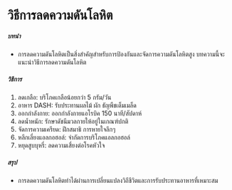 # วิธีการลดความดันโลหิต

##### บทนำ
* การลดความดันโลหิตเป็นสิ่งสำคัญสำหรับการป้องกันและจัดการความดันโลหิตสูง บทความนี้จะแนะนำวิธีการลดความดันโลหิต

##### วิธีการ
1. ลดเกลือ: บริโภคเกลือน้อยกว่า 5 กรัม/วัน
2. อาหาร DASH: รับประทานผลไม้ ผัก ธัญพืชเต็มเมล็ด
3. ออกกำลังกาย: ออกกำลังกายแอโรบิค 150 นาที/สัปดาห์
4. ลดน้ำหนัก: รักษาดัชนีมวลกายให้อยู่ในเกณฑ์ปกติ
5. จัดการความเครียด: ฝึกสมาธิ การหายใจลึกๆ
6. หลีกเลี่ยงแอลกอฮอล์: จำกัดการบริโภคแอลกอฮอล์
7. หยุดสูบบุหรี่: ลดความเสี่ยงต่อโรคหัวใจ

##### สรุป
* การลดความดันโลหิตทำได้ผ่านการเปลี่ยนแปลงวิถีชีวิตและการรับประทานอาหารที่เหมาะสม